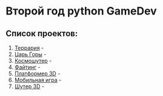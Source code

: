 # Второй год python GameDev

## Список проектов:
1. [Террария](https://github.com/IT-Compot/Python-methodologies/tree/main/second-stage/terraria) - 
2. [Царь Горы](https://github.com/IT-Compot/Python-methodologies/tree/main/second-stage/king_of_the_hill) -
3. [Космошутер]() -
4. [Файтинг]() -
5. [Платформер 3D]() -
6. [Мобильная игра](https://github.com/IT-Compot/Python-methodologies/tree/main/second-stage/mobile_game) -
7. [Шутер 3D]() -  
